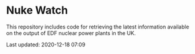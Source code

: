 # Nuke Watch

This repository includes code for retrieving the latest information available on the output of EDF nuclear power plants in the UK.

Last updated: 2020-12-18 07:09